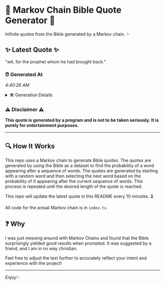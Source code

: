 # 📖 Markov Chain Bible Quote Generator 📖

Infinite quotes from the Bible generated by a Markov chain. ✨

## ✨ Latest Quote ✨
"wit, for the prophet whom he had brought back."

### ⏰ Generated At
*4:40:26 AM*

<details>
    <summary>🛠️ Generation Details</summary>
    <p>
        <strong>🌱 Seed:</strong> wit,<br>
        <strong>🔄 Iterations:</strong> 8<br>
        <strong>📜 Context History:</strong><br>[ wit, ]: for<br>[ wit,, for ]: the<br>[ wit,, for, the ]: prophet<br>[ wit,, for, the, prophet ]: whom<br>[ wit,, for, the, prophet, whom ]: he<br>[ wit,, for, the, prophet, whom, he ]: had<br>[ for, the, prophet, whom, he, had ]: brought<br>[ the, prophet, whom, he, had, brought ]: back.<br>
    </p>
</details>

### ⚠️ Disclaimer ⚠️
**This quote is generated by a program and is not to be taken seriously. It is purely for entertainment purposes.**

---

## 🔍 How It Works

This repo uses a Markov chain to generate Bible quotes. The quotes are generated by using the Bible as a dataset to find the probability of a word appearing after a sequence of words. The quotes are generated by starting with a random word and then selecting the next word based on the probability of it appearing after the current sequence of words. This process is repeated until the desired length of the quote is reached.

This repo will update the latest quote in this README every 10 minutes. ⏳

All code for the actual Markov chain is in `index.ts`.

## ❓ Why

I was just messing around with Markov Chains and found that the Bible surprisingly yielded good results when prompted. 
It was suggested by a friend, and I am in no way christian.

Feel free to adjust the text further to accurately reflect your intent and experience with the project!

---

*Enjoy*✨
